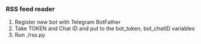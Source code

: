 ### RSS feed reader
1. Register new bot with Telegram BotFather
2. Take TOKEN and Chat ID and put to the bot_token, bot_chatID variables
3. Run ./rss.py
